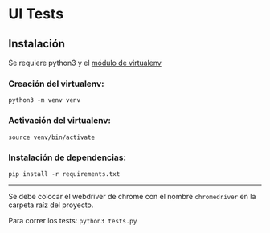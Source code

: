 # UI Tests

## Instalación

Se requiere python3 y el [módulo de virtualenv](https://docs.python.org/3/library/venv.html)

### Creación del virtualenv:
`python3 -m venv venv`

### Activación del virtualenv:
`source venv/bin/activate`

### Instalación de dependencias:
`pip install -r requirements.txt`

---
Se debe colocar el webdriver de chrome con el nombre `chromedriver` en la carpeta raíz del proyecto.

Para correr los tests:
`python3 tests.py`

